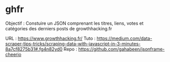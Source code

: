 # ghfr

Objectif :      Constuire un JSON comprenant les titres, liens, votes et catégories des derniers posts de growthhacking.fr

URL :           https://www.growthhacking.fr/
Tuto :          https://medium.com/data-scraper-tips-tricks/scraping-data-with-javascript-in-3-minutes-8a7cf8275b31#.fg4n82yd0
Repo :          https://github.com/gahabeen/jsonframe-cheerio
